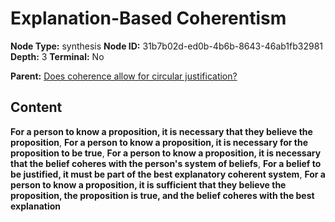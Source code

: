 # Explanation-Based Coherentism

**Node Type:** synthesis
**Node ID:** 31b7b02d-ed0b-4b6b-8643-46ab1fb32981
**Depth:** 3
**Terminal:** No

**Parent:** [Does coherence allow for circular justification?](does-coherence-allow-for-circular-justification.md)

## Content

**For a person to know a proposition, it is necessary that they believe the proposition**, **For a person to know a proposition, it is necessary for the proposition to be true**, **For a person to know a proposition, it is necessary that the belief coheres with the person's system of beliefs**, **For a belief to be justified, it must be part of the best explanatory coherent system**, **For a person to know a proposition, it is sufficient that they believe the proposition, the proposition is true, and the belief coheres with the best explanation**
